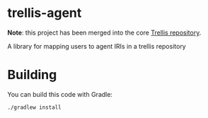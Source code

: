 # trellis-agent

**Note**: this project has been merged into the core [Trellis repository](https://github.com/trellis-ldp/trellis).

A library for mapping users to agent IRIs in a trellis repository

# Building

You can build this code with Gradle:

    ./gradlew install

